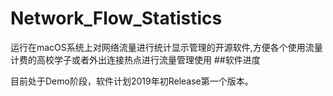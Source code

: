 # Network_Flow_Statistics
运行在macOS系统上对网络流量进行统计显示管理的开源软件,方便各个使用流量计费的高校学子或者外出连接热点进行流量管理使用
##软件进度

目前处于Demo阶段，软件计划2019年初Release第一个版本。

